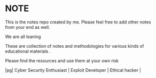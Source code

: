 # NOTE
This is the notes repo created by me. Please feel free to add other notes from your end as well. 


We are all leaning 

These are collection of notes and methodologies for various kinds of educational materials .


Please find the  resources and use them at your own risk 


|pg| Cyber Security Enthusiast | Exploit Developer | Ethical hacker |
